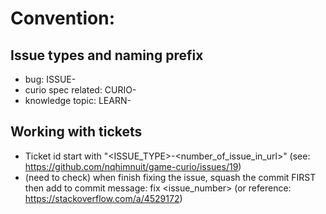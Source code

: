 # Convention:

## Issue types and naming prefix
- bug: ISSUE-
- curio spec related: CURIO-
- knowledge topic: LEARN-

## Working with tickets
- Ticket id start with "<ISSUE_TYPE>-<number_of_issue_in_url>" (see: https://github.com/nqhimnuit/game-curio/issues/19)
- (need to check) when finish fixing the issue, squash the commit FIRST then add to commit message: fix <issue_number> (or reference: https://stackoverflow.com/a/4529172)
